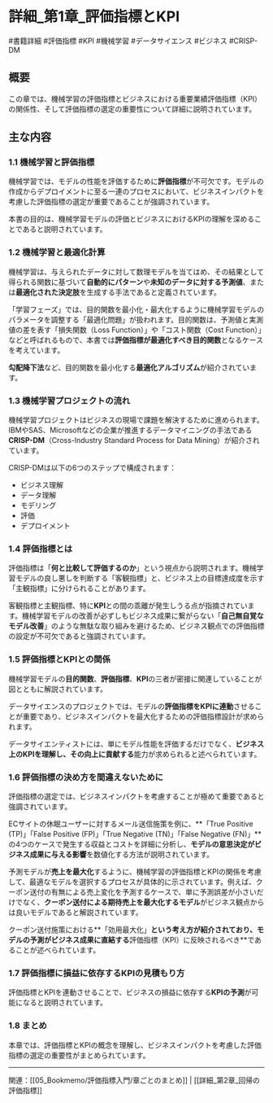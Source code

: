 # 詳細_第1章_評価指標とKPI
#書籍詳細 #評価指標 #KPI #機械学習 #データサイエンス #ビジネス #CRISP-DM

## 概要
この章では、機械学習の評価指標とビジネスにおける重要業績評価指標（KPI）の関係性、そして評価指標の選定の重要性について詳細に説明されています。

## 主な内容

### 1.1 機械学習と評価指標
機械学習では、モデルの性能を評価するために**評価指標**が不可欠です。モデルの作成からデプロイメントに至る一連のプロセスにおいて、ビジネスインパクトを考慮した評価指標の選定が重要であることが強調されています。

本書の目的は、機械学習モデルの評価とビジネスにおけるKPIの理解を深めることであると説明されています。

### 1.2 機械学習と最適化計算
機械学習は、与えられたデータに対して数理モデルを当てはめ、その結果として得られる関数に基づいて**自動的にパターン**や**未知のデータに対する予測値**、または**最適化された決定肢**を生成する手法であると定義されています。

「学習フェーズ」では、目的関数を最小化・最大化するように機械学習モデルのパラメータを調整する「最適化問題」が扱われます。目的関数は、予測値と実測値の差を表す「損失関数（Loss Function）」や「コスト関数（Cost Function）」などと呼ばれるもので、本書では**評価指標が最適化すべき目的関数**となるケースを考えています。

**勾配降下法**など、目的関数を最小化する**最適化アルゴリズム**が紹介されています。

### 1.3 機械学習プロジェクトの流れ
機械学習プロジェクトはビジネスの現場で課題を解決するために進められます。IBMやSAS、Microsoftなどの企業が推進するデータマイニングの手法である**CRISP-DM**（Cross-Industry Standard Process for Data Mining）が紹介されています。

CRISP-DMは以下の6つのステップで構成されます：
- ビジネス理解
- データ理解
- モデリング
- 評価
- デプロイメント

### 1.4 評価指標とは
評価指標は「**何と比較して評価するのか**」という視点から説明されます。機械学習モデルの良し悪しを判断する「客観指標」と、ビジネス上の目標達成度を示す「主観指標」に分けられることがあります。

客観指標と主観指標、特に**KPI**との間の乖離が発生しうる点が指摘されています。機械学習モデルの改善が必ずしもビジネス成果に繋がらない「**自己無自覚なモデル改善**」のような無駄な取り組みを避けるため、ビジネス観点での評価指標の設定が不可欠であると強調されています。

### 1.5 評価指標とKPIとの関係
機械学習モデルの**目的関数**、**評価指標**、**KPI**の三者が密接に関連していることが図とともに解説されています。

データサイエンスのプロジェクトでは、モデルの**評価指標をKPIに連動**させることが重要であり、ビジネスインパクトを最大化するための評価指標設計が求められます。

データサイエンティストには、単にモデル性能を評価するだけでなく、**ビジネス上のKPIを理解し、その向上に貢献する**能力が求められると述べられています。

### 1.6 評価指標の決め方を間違えないために
評価指標の選定では、ビジネスインパクトを考慮することが極めて重要であると強調されています。

ECサイトの休眠ユーザーに対するメール送信施策を例に、**「True Positive (TP)」「False Positive (FP)」「True Negative (TN)」「False Negative (FN)」**の4つのケースで発生する収益とコストを詳細に分析し、**モデルの意思決定がビジネス成果に与える影響**を数値化する方法が説明されています。

予測モデルが**売上を最大化**するように、機械学習の評価指標とKPIの関係を考慮して、最適なモデルを選択するプロセスが具体的に示されています。例えば、クーポン送付の有無による売上変化を予測するケースで、単に予測誤差が小さいだけでなく、**クーポン送付による期待売上を最大化するモデル**がビジネス観点からは良いモデルであると解説されています。

クーポン送付施策における**「効用最大化」**という考え方が紹介されており、モデルの予測がビジネス成果に直結する**評価指標（KPI）に反映されるべき**であることが述べられています。

### 1.7 評価指標に損益に依存するKPIの見積もり方
評価指標とKPIを連動させることで、ビジネスの損益に依存する**KPIの予測**が可能になると説明されています。

### 1.8 まとめ
本章では、評価指標とKPIの概念を理解し、ビジネスインパクトを考慮した評価指標の選定の重要性がまとめられています。

---

関連：[[05_Bookmemo/評価指標入門/章ごとのまとめ]] | [[詳細_第2章_回帰の評価指標]]